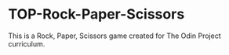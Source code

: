 # TOP-Rock-Paper-Scissors

This is a Rock, Paper, Scissors game created for The Odin Project curriculum.

